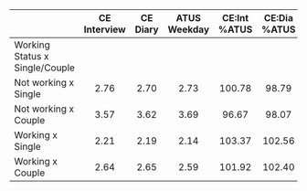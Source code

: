 
|                      | CE<br>Interview |  CE<br>Diary | ATUS<br>Weekday | CE:Int<br>%ATUS | CE:Dia<br>%ATUS |
| -------------------- | :----------: | :----------: | :----------: | :----------: | :----------: |
| Working Status x Single/Couple |              |              |              |              |              |
| Not working x Single |         2.76 |         2.70 |         2.73 |       100.78 |        98.79 |
| Not working x Couple |         3.57 |         3.62 |         3.69 |        96.67 |        98.07 |
| Working x Single     |         2.21 |         2.19 |         2.14 |       103.37 |       102.56 |
| Working x Couple     |         2.64 |         2.65 |         2.59 |       101.92 |       102.40 |

